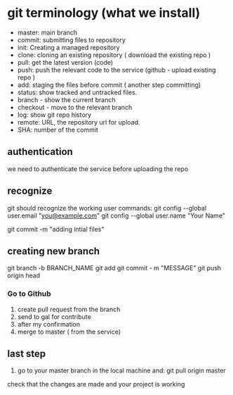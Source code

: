# git terminology (what we install)
- master: main branch
- commit: submitting files to repository
- init: Creating a managed repository
- clone: cloning an existing repository ( download the existing repo ) 
- pull: get the latest version (code)
- push: push the relevant code to the service (github - upload existing repo ) 
- add: staging the files before commit ( another step committing)
- status: show tracked and untracked files. 
- branch - show the current branch
- checkout - move to the relevant branch
- log: show git repo history 
- remote: URL, the repository url for upload.
- SHA: number of the commit


## authentication
we need to authenticate the service before uploading the repo

## recognize
git should recognize the working user
commands:
git config --global user.email "you@example.com"
git config --global user.name "Your Name"


git commit -m "adding intial files"


## creating new branch
git branch -b BRANCH_NAME
git add 
git commit - m "MESSAGE"
git push origin head

### Go to Github
1. create pull request from the branch
2. send to gal for contribute
3. after my confirmation 
4. merge to master ( from the service)

## last step
1. go to your master branch in the local machine and:
git pull origin master 

check that the changes are made and your project is working

